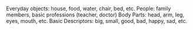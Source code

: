 Everyday objects: house, food, water, chair, bed, etc.
People: family members, basic professions (teacher, doctor)
Body Parts: head, arm, leg, eyes, mouth, etc.
Basic Descriptors: big, small, good, bad, happy, sad, etc.
